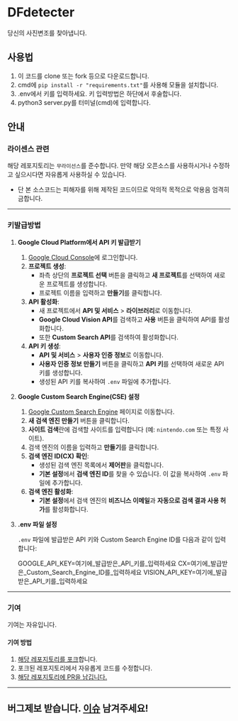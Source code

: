 # DFdetecter
당신의 사진변조를 찾아냅니다.

## 사용법
1. 이 코드를 clone 또는 fork 등으로 다운로드합니다.
2. cmd에 ``pip install -r "requirements.txt"``를 사용해 모듈을 설치합니다.
3. .env에서 키를 입력하세요. 키 입력방법은 하단에서 후술합니다.
4. python3 server.py를 터미널(cmd)에 입력합니다.

## 안내
### 라이센스 관련
해당 레포지토리는 `무라이선스`를 준수합니다.
만약 해당 오픈소스를 사용하시거나 수정하고 싶으시다면 자유롭게 사용하실 수 있습니다.

+ 단 본 소스코드는 피해자를 위해 제작된 코드이므로 악의적 목적으로 악용음 엄격히 금합니다.

---

### 키발급방법

1. **Google Cloud Platform에서 API 키 발급받기**

   1. [Google Cloud Console](https://console.cloud.google.com/)에 로그인합니다.
   2. **프로젝트 생성**:
      - 좌측 상단의 **프로젝트 선택** 버튼을 클릭하고 **새 프로젝트**를 선택하여 새로운 프로젝트를 생성합니다.
      - 프로젝트 이름을 입력하고 **만들기**를 클릭합니다.
   3. **API 활성화**:
      - 새 프로젝트에서 **API 및 서비스** > **라이브러리**로 이동합니다.
      - **Google Cloud Vision API**를 검색하고 **사용** 버튼을 클릭하여 API를 활성화합니다.
      - 또한 **Custom Search API**를 검색하여 활성화합니다.
   4. **API 키 생성**:
      - **API 및 서비스** > **사용자 인증 정보**로 이동합니다.
      - **사용자 인증 정보 만들기** 버튼을 클릭하고 **API 키**를 선택하여 새로운 API 키를 생성합니다.
      - 생성된 API 키를 복사하여 `.env` 파일에 추가합니다.

2. **Google Custom Search Engine(CSE) 설정**

   1. [Google Custom Search Engine](https://cse.google.com/cse/) 페이지로 이동합니다.
   2. **새 검색 엔진 만들기** 버튼을 클릭합니다.
   3. **사이트 검색**란에 검색할 사이트를 입력합니다 (예: `nintendo.com` 또는 특정 사이트).
   4. 검색 엔진의 이름을 입력하고 **만들기**를 클릭합니다.
   5. **검색 엔진 ID(CX) 확인**:
      - 생성된 검색 엔진 목록에서 **제어판**을 클릭합니다.
      - **기본 설정**에서 **검색 엔진 ID**를 찾을 수 있습니다. 이 값을 복사하여 `.env` 파일에 추가합니다.
   6. **검색 엔진 활성화**:
      - **기본 설정**에서 검색 엔진의 **비즈니스 이메일**과 **자동으로 검색 결과 사용 허가**를 활성화합니다.

3. **.env 파일 설정**

   `.env` 파일에 발급받은 API 키와 Custom Search Engine ID를 다음과 같이 입력합니다:

      GOOGLE_API_KEY=여기에_발급받은_API_키를_입력하세요
      CX=여기에_발급받은_Custom_Search_Engine_ID를_입력하세요
      VISION_API_KEY=여기에_발급받은_API_키를_입력하세요
---

### 기여
기여는 자유입니다.
#### 기여 방법
1. [해당 레포지토리를 포크](https://github.com/12302a/DFdetecter/fork)합니다.
2. 포크된 레포지토리에서 자유롭게 코드를 수정합니다.
3. [해당 레포지토리에 PR을 남깁니다.](https://github.com/12302a/DFdetecter/pulls)
---
## 버그제보 받습니다. [이슈](https://github.com/12302a/DFdetecter/issues) 남겨주세요!
